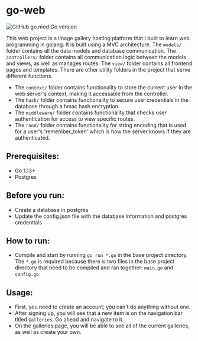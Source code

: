 # go-web 
![GitHub go.mod Go version](https://img.shields.io/github/go-mod/go-version/cbigge/go-web)

This web project is a image gallery hosting platform that I built to learn web programming in golang. It is built using a MVC architecture. The `models/` folder contains all the data models and database communication. The `controllers/` folder contains all communication logic between the models and views, as well as manages routes. The `view/` folder contains all frontend pages and templates.
There are other utility folders in the project that serve different functions. 
- The `context/` folder contains functionality to store the current user in the web server's context, making it accessable from the controller. 
- The `hash/` folder contains functionality to secure user credentials in the database through a hmac hash encryption. 
- The `middleware/` folder contains functionality that checks user authentication for access to view specific routes. 
- The `rand/` folder contains functionality for string encoding that is used for a user's 'remember_token' which is how the server knows if they are authenticated.

## Prerequisites:
- Go 1.13+
- Postgres

## Before you run:
- Create a database in postgres
- Update the config.json file with the database information and postgres credentials

## How to run:
- Compile and start by running `go run *.go` in the base project directory. The `*.go` is required because there is two files in the base project directory that need to be compiled and ran together: `main.go` and `config.go`

## Usage:
- First, you need to create an account; you can't do anything without one.
- After signing up, you will see that a new item is on the navigation bar titled `Galleries`. Go ahead and navigate to it.
- On the galleries page, you will be able to see all of the current galleries, as well as create your own.